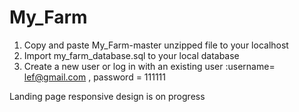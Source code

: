 # My_Farm
1. Copy and paste My_Farm-master unzipped file to your localhost
2. Import my_farm_database.sql to your local database
3. Create a new user or log in with an existing user :username= lef@gmail.com , password = 111111

Landing page responsive design is on progress

